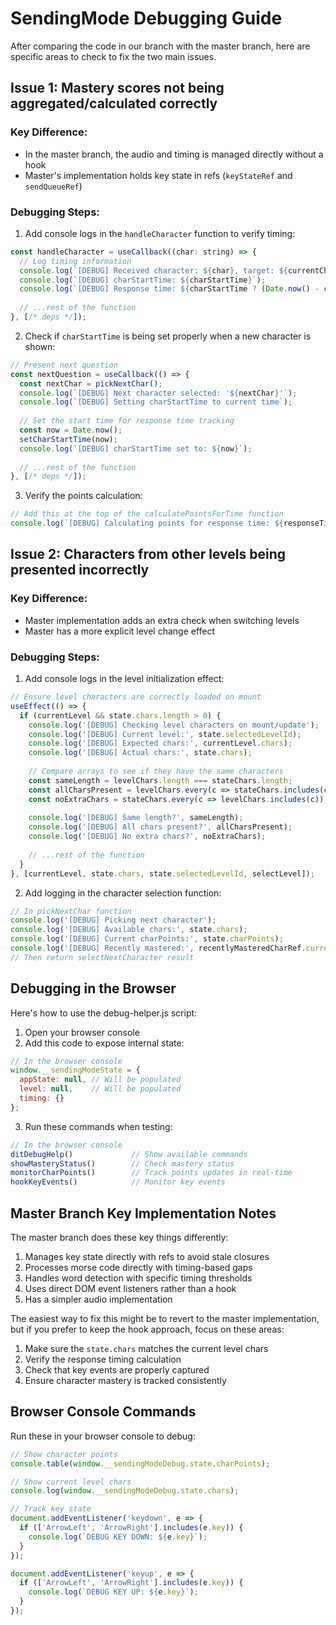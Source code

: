 # SendingMode Debugging Guide

After comparing the code in our branch with the master branch, here are specific areas to check to fix the two main issues.

## Issue 1: Mastery scores not being aggregated/calculated correctly

### Key Difference:
- In the master branch, the audio and timing is managed directly without a hook
- Master's implementation holds key state in refs (`keyStateRef` and `sendQueueRef`)

### Debugging Steps:

1. Add console logs in the `handleCharacter` function to verify timing:

```javascript
const handleCharacter = useCallback((char: string) => {
  // Log timing information
  console.log(`[DEBUG] Received character: ${char}, target: ${currentCharRef.current}`);
  console.log(`[DEBUG] charStartTime: ${charStartTime}`);
  console.log(`[DEBUG] Response time: ${charStartTime ? (Date.now() - charStartTime) : 'N/A'}`);
  
  // ...rest of the function
}, [/* deps */]);
```

2. Check if `charStartTime` is being set properly when a new character is shown:

```javascript
// Present next question
const nextQuestion = useCallback(() => {
  const nextChar = pickNextChar();
  console.log(`[DEBUG] Next character selected: '${nextChar}'`);
  console.log(`[DEBUG] Setting charStartTime to current time`);
  
  // Set the start time for response time tracking
  const now = Date.now();
  setCharStartTime(now);
  console.log(`[DEBUG] charStartTime set to: ${now}`);
  
  // ...rest of the function
}, [/* deps */]);
```

3. Verify the points calculation:

```javascript
// Add this at the top of the calculatePointsForTime function
console.log(`[DEBUG] Calculating points for response time: ${responseTime}ms`);
```

## Issue 2: Characters from other levels being presented incorrectly

### Key Difference:
- Master implementation adds an extra check when switching levels
- Master has a more explicit level change effect

### Debugging Steps:

1. Add console logs in the level initialization effect:

```javascript
// Ensure level characters are correctly loaded on mount
useEffect(() => {
  if (currentLevel && state.chars.length > 0) {
    console.log('[DEBUG] Checking level characters on mount/update');
    console.log('[DEBUG] Current level:', state.selectedLevelId);
    console.log('[DEBUG] Expected chars:', currentLevel.chars);
    console.log('[DEBUG] Actual chars:', state.chars);
    
    // Compare arrays to see if they have the same characters
    const sameLength = levelChars.length === stateChars.length;
    const allCharsPresent = levelChars.every(c => stateChars.includes(c));
    const noExtraChars = stateChars.every(c => levelChars.includes(c));
    
    console.log('[DEBUG] Same length?', sameLength);
    console.log('[DEBUG] All chars present?', allCharsPresent);
    console.log('[DEBUG] No extra chars?', noExtraChars);
    
    // ...rest of the function
  }
}, [currentLevel, state.chars, state.selectedLevelId, selectLevel]);
```

2. Add logging in the character selection function:

```javascript
// In pickNextChar function
console.log('[DEBUG] Picking next character');
console.log('[DEBUG] Available chars:', state.chars);
console.log('[DEBUG] Current charPoints:', state.charPoints);
console.log('[DEBUG] Recently mastered:', recentlyMasteredCharRef.current);
// Then return selectNextCharacter result
```

## Debugging in the Browser

Here's how to use the debug-helper.js script:

1. Open your browser console
2. Add this code to expose internal state:

```javascript
// In the browser console
window.__sendingModeState = {
  appState: null, // Will be populated
  level: null,    // Will be populated
  timing: {}
};
```

3. Run these commands when testing:

```javascript
// In the browser console
ditDebugHelp()             // Show available commands
showMasteryStatus()        // Check mastery status
monitorCharPoints()        // Track points updates in real-time
hookKeyEvents()            // Monitor key events
```

## Master Branch Key Implementation Notes

The master branch does these key things differently:

1. Manages key state directly with refs to avoid stale closures
2. Processes morse code directly with timing-based gaps
3. Handles word detection with specific timing thresholds
4. Uses direct DOM event listeners rather than a hook
5. Has a simpler audio implementation

The easiest way to fix this might be to revert to the master implementation, but if you prefer to keep the hook approach, focus on these areas:

1. Make sure the `state.chars` matches the current level chars 
2. Verify the response timing calculation
3. Check that key events are properly captured
4. Ensure character mastery is tracked consistently

## Browser Console Commands

Run these in your browser console to debug:

```javascript
// Show character points
console.table(window.__sendingModeDebug.state.charPoints);

// Show current level chars
console.log(window.__sendingModeDebug.state.chars);

// Track key state
document.addEventListener('keydown', e => {
  if (['ArrowLeft', 'ArrowRight'].includes(e.key)) {
    console.log(`DEBUG KEY DOWN: ${e.key}`);
  }
});

document.addEventListener('keyup', e => {
  if (['ArrowLeft', 'ArrowRight'].includes(e.key)) {
    console.log(`DEBUG KEY UP: ${e.key}`);
  }
});
```